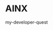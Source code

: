 # AINX
my-developer-quest
<!DOCTYPE HTML PUBLIC “-//W3C//DTD HTML 4.0 Transitional//EN
<HTML>

  <TITLE> 

  <META NAME=”Generator” CONTENT=”EditPlus”>

  <META NAME=”Author” CONTENT=””>

  <META NAME=”Keywords” CONTENT=””>

  <META NAME=”Description” CONTENT=””>
  <style>

  html, body {7

  height: 100%;

  padding: 0;

  margin: 0;

  background: #000;

  display: flex;

  justify-content: center;

  align-items: center;
}

.box {

  width: 100%;

  position: absolute;

  top: 50%;

  left: 50%;

  transform: translate(-50%, -50%);

  display: flex;

  flex-direction: column;


